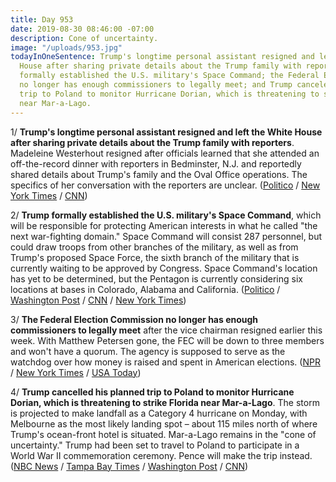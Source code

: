 ```yaml
---
title: Day 953
date: 2019-08-30 08:46:00 -07:00
description: Cone of uncertainty.
image: "/uploads/953.jpg"
todayInOneSentence: Trump's longtime personal assistant resigned and left the White
  House after sharing private details about the Trump family with reporters; Trump
  formally established the U.S. military's Space Command; the Federal Election Commission
  no longer has enough commissioners to legally meet; and Trump canceled his planned
  trip to Poland to monitor Hurricane Dorian, which is threatening to strike Florida
  near Mar-a-Lago.
---
```


1/ **Trump's longtime personal assistant resigned and left the White House after sharing private details about the Trump family with reporters**. Madeleine Westerhout resigned after officials learned that she attended an off-the-record dinner with reporters in Bedminster, N.J. and reportedly shared details about Trump's family and the Oval Office operations. The specifics of her conversation with the reporters are unclear. ([Politico](https://www.politico.com/story/2019/08/29/trump-madeleine-westerhout-white-house-1478767) / [New York Times](https://www.nytimes.com/2019/08/29/us/politics/trump-madeleine-westerhout.html) / [CNN](https://www.cnn.com/2019/08/29/politics/trump-personal-assistant-madeleine-westerhout/index.html))

2/ **Trump formally established the U.S. military's Space Command**, which will be responsible for protecting American interests in what he called "the next war-fighting domain." Space Command will consist 287 personnel, but could draw troops from other branches of the military, as well as from Trump's proposed Space Force, the sixth branch of the military that is currently waiting to be approved by Congress. Space Command's location has yet to be determined, but the Pentagon is currently considering six locations at bases in Colorado, Alabama and California. ([Politico](https://www.politico.com/story/2019/08/29/trump-military-space-command-1693825) / [Washington Post](https://www.washingtonpost.com/technology/2019/08/29/trump-officially-launches-us-space-command-counter-russia-china-threats/) / [CNN](https://www.cnn.com/2019/08/29/politics/trump-space-command/index.html) / [New York Times](https://www.nytimes.com/2019/08/29/us/politics/trump-space-command-force.html))

3/ **The Federal Election Commission no longer has enough commissioners to legally meet** after the vice chairman resigned earlier this week. With Matthew Petersen gone, the FEC will be down to three members and won't have a quorum. The agency is supposed to serve as the watchdog over how money is raised and spent in American elections. ([NPR](https://www.npr.org/2019/08/30/755523088/as-fec-nears-shutdown-priorities-such-as-stopping-election-interference-on-hold) / [New York Times](https://www.nytimes.com/2019/08/26/us/politics/federal-election-commission.html) / [USA Today](https://www.usatoday.com/story/news/politics/2019/08/26/fec-departure-leaves-campaign-finance-watchdog-hamstrung-ahead-2020/2124236001/))

4/ **Trump cancelled his planned trip to Poland to monitor Hurricane Dorian, which is threatening to strike Florida near Mar-a-Lago**. The storm is projected to make landfall as a Category 4 hurricane on Monday, with Melbourne as the most likely landing spot – about 115 miles north of where Trump's ocean-front hotel is situated. Mar-a-Lago remains in the "cone of uncertainty." Trump had been set to travel to Poland to participate in a World War II commemoration ceremony. Pence will make the trip instead. ([NBC News](https://www.nbcnews.com/politics/politics-news/trump-cancels-trip-poland-deal-hurricane-dorian-n1048036) / [Tampa Bay Times](https://www.tampabay.com/hurricane/2019/08/29/trumps-mar-a-lago-is-in-the-projected-path-of-hurricane-dorian/) / [Washington Post](https://www.washingtonpost.com/politics/trump-cancels-trip-to-poland-says-he-is-staying-in-the-us-to-monitor-hurricane-dorian/2019/08/29/1749da9c-ca9a-11e9-a1fe-ca46e8d573c0_story.html) / [CNN](https://www.cnn.com/2019/08/29/politics/donald-trump-poland-hurricane-dorian/index.html))
